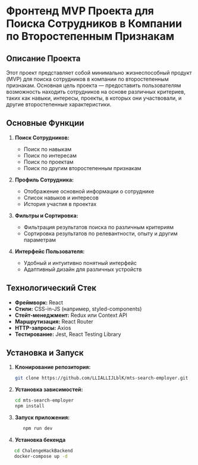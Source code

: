 # Фронтенд MVP Проекта для Поиска Сотрудников в Компании по Второстепенным Признакам

## Описание Проекта

Этот проект представляет собой минимально жизнеспособный продукт (MVP) для поиска сотрудников в компании по второстепенным признакам. Основная цель проекта — предоставить пользователям возможность находить сотрудников на основе различных критериев, таких как навыки, интересы, проекты, в которых они участвовали, и другие второстепенные характеристики.

## Основные Функции

1. **Поиск Сотрудников:**
   - Поиск по навыкам
   - Поиск по интересам
   - Поиск по проектам
   - Поиск по другим второстепенным признакам

2. **Профиль Сотрудника:**
   - Отображение основной информации о сотруднике
   - Список навыков и интересов
   - История участия в проектах

3. **Фильтры и Сортировка:**
   - Фильтрация результатов поиска по различным критериям
   - Сортировка результатов по релевантности, опыту и другим параметрам

4. **Интерфейс Пользователя:**
   - Удобный и интуитивно понятный интерфейс
   - Адаптивный дизайн для различных устройств

## Технологический Стек

- **Фреймворк:** React
- **Стили:** CSS-in-JS (например, styled-components)
- **Стейт-менеджмент:** Redux или Context API
- **Маршрутизация:** React Router
- **HTTP-запросы:** Axios
- **Тестирование:** Jest, React Testing Library

## Установка и Запуск

1. **Клонирование репозитория:**
   ```bash
   git clone https://github.com/LLIALLIJLblK/mts-search-employer.git
   ```
2. **Установка зависимостей:**
   ```bash
   cd mts-search-employer
   npm install
   ```
3. **Запуск приложения:**
   ```bash
      npm run dev
   ```

4. **Установка бекенда**
```bash
   cd ChalengeHackBackend
   docker-compose up -d
   ```
